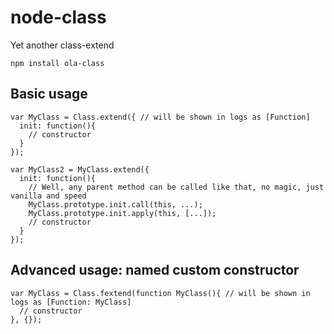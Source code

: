 # node-class
Yet another class-extend

```
npm install ola-class
```

## Basic usage
```
var MyClass = Class.extend({ // will be shown in logs as [Function]
  init: function(){
    // constructor
  }
});

var MyClass2 = MyClass.extend({
  init: function(){
    // Well, any parent method can be called like that, no magic, just vanilla and speed
    MyClass.prototype.init.call(this, ...);
    MyClass.prototype.init.apply(this, [...]);
    // constructor
  }
});
```

## Advanced usage: named custom constructor
```
var MyClass = Class.fextend(function MyClass(){ // will be shown in logs as [Function: MyClass]
  // constructor
}, {});
```
